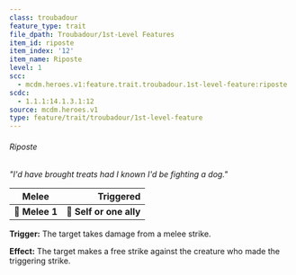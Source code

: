 ```yaml
---
class: troubadour
feature_type: trait
file_dpath: Troubadour/1st-Level Features
item_id: riposte
item_index: '12'
item_name: Riposte
level: 1
scc:
  - mcdm.heroes.v1:feature.trait.troubadour.1st-level-feature:riposte
scdc:
  - 1.1.1:14.1.3.1:12
source: mcdm.heroes.v1
type: feature/trait/troubadour/1st-level-feature
---
```


###### Riposte

*"I'd have brought treats had I known I'd be fighting a dog."*

| **Melee**      |           **Triggered** |
| -------------- | ----------------------: |
| **📏 Melee 1** | **🎯 Self or one ally** |

**Trigger:** The target takes damage from a melee strike.

**Effect:** The target makes a free strike against the creature who made the triggering strike.
